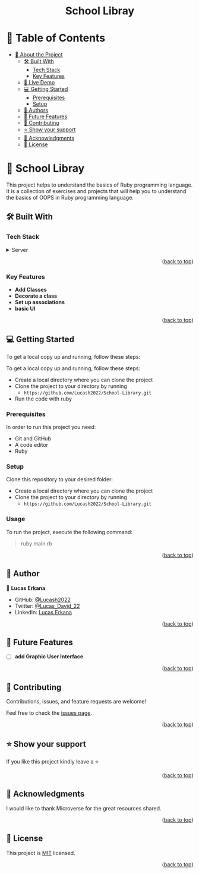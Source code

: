 <a id="readme-top"></a>


<div align="center">

  <h1><b>School Libray</b></h1>

</div>

<!-- TABLE OF CONTENTS -->

# 📗 Table of Contents


- [📖 About the Project](#about-project)
  - [🛠 Built With ](#built-with)
    - [Tech Stack ](#tech-stack)
    - [Key Features ](#key-features)
  - [🚀 Live Demo ](#live-demo)
  - [💻 Getting Started ](#getting-started)
    - [Prerequisites](#prerequisites)
    - [Setup](#setup)
  - [👥 Authors ](#authors)
  - [🔭 Future Features ](#future-features)
  - [🤝 Contributing ](#contributing)
  - [⭐️ Show your support ](#️show-your-support)
  - [🙏 Acknowledgments ](#acknowledgments)
  - [📝 License ](#license)

<!-- PROJECT DESCRIPTION -->

# 📖 School Libray <a id="about-project"></a>

This project helps to understand the basics of Ruby programming language. It is a collection of exercises and projects that will help you to understand the basics of OOPS in Ruby programming language.

## 🛠 Built With <a id="built-with"></a>

### Tech Stack <a id="tech-stack"></a>

  <details>
    <summary>Server</summary>
    <ul>
      <li><a href="#">Ruby</a></li>
    </ul>
  </details>

<p align="right">(<a href="#readme-top">back to top</a>)</p>

<!-- Features -->

### Key Features <a id="key-features"></a>

- **Add Classes**
- **Decorate a class**
- **Set up associations**
- **basic UI**


<p align="right">(<a href="#readme-top">back to top</a>)</p>

<!-- LIVE DEMO -->


<!-- GETTING STARTED -->

## 💻 Getting Started <a id="getting-started"></a>

To get a local copy up and running, follow these steps:

To get a local copy up and running, follow these steps:
- Create a local directory where you can clone the project
- Clone the project to your directory by running
  - `https://github.com/Lucash2022/School-Library.git`
- Run the code with ruby

### Prerequisites

In order to run this project you need:

- Git and GitHub
- A code editor
- Ruby

### Setup

Clone this repository to your desired folder:

- Create a local directory where you can clone the project
- Clone the project to your directory by running
  - `https://github.com/Lucash2022/School-Library.git`

### Usage

To run the project, execute the following command:
> ruby main.rb

<p align="right">(<a href="#readme-top">back to top</a>)</p>

## 👥 Author <a id="authors"></a>


👤 **Lucas Erkana**

- GitHub: [@Lucash2022](https://github.com/Lucash2022)
- Twitter: [@Lucas_David_22](https://twitter.com/@Lucas_David_22)
- LinkedIn: [Lucas Erkana](https://www.linkedin.com/in/lucas-erkana/)


<p align="right">(<a href="#readme-top">back to top</a>)</p>

<!-- FUTURE FEATURES -->

## 🔭 Future Features <a id="future-features"></a>

- [ ] **add Graphic User Interface**

<p align="right">(<a href="#readme-top">back to top</a>)</p>

<!-- CONTRIBUTING -->

## 🤝 Contributing <a id="contributing"></a>

Contributions, issues, and feature requests are welcome!

Feel free to check the [issues page](../../issues/).

<p align="right">(<a href="#readme-top">back to top</a>)</p>

<!-- SUPPORT -->

## ⭐️ Show your support <a id="support"></a>

If you like this project kindly leave a ⭐

<p align="right">(<a href="#readme-top">back to top</a>)</p>

## 🙏 Acknowledgments <a id="acknowledgements"></a>

I would like to thank Microverse for the great resources shared.

<p align="right">(<a href="#readme-top">back to top</a>)</p>

<!-- LICENSE -->

## 📝 License <a id="license"></a>

This project is [MIT](./LICENSE) licensed.

<p align="right">(<a href="#readme-top">back to top</a>)</p>
